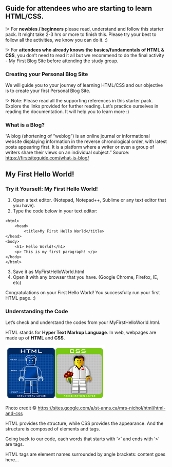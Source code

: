 <!--
  UPDATE THIS:

  
-->

## Guide for attendees who are starting to learn HTML/CSS.

!> For **newbies / beginners** please read, understand and follow this starter pack. 
It might take 2-3 hrs or more to finish this. Please try your best to follow all the activities, we know you can do it. :)

!> For **attendees who already knows the __basics/fundamentals of HTML & CSS__**, you don’t need to read it all but we recommend to do the final activity - My First Blog Site before attending the study group. 

### Creating your Personal Blog Site

We will guide you to your journey of learning HTML/CSS and our objective is to create your first Personal Blog Site. 

!> Note:
Please read all the supporting references in this starter pack. Explore the links provided for further reading.  Let’s practice ourselves in reading the documentation. It will help you to learn more :) 

### What is a Blog?

“A blog (shortening of “weblog”) is an online journal or informational website displaying information in the reverse chronological order, with latest posts appearing first. It is a platform where a writer or even a group of writers share their views on an individual subject.” 
Source: https://firstsiteguide.com/what-is-blog/ 

## My First Hello World! 

### Try it Yourself: My First Hello World! 

1. Open a text editor. (Notepad, Notepad++, Sublime or any text editor that you have).
2. Type the code below in your text editor:
```
<html>
	<head>
		<title>My First Hello World</title>
</head>
<body>
	<h1> Hello World!</h1>
	<p> This is my first paragraph! </p>
</body>	
</html>
```
3. Save it as MyFirstHelloWorld.html
4. Open it with any browser that you have. (Google Chrome, Firefox, IE, etc)

Congratulations on your First Hello World!
You successfully run your first HTML page. :) 


### Understanding the Code

Let’s check and understand the codes from your MyFirstHelloWorld.html. 

HTML stands for **Hyper Text Markup Language**.
In web, webpages are made up of **HTML** and **CSS**. 

![HTML & CSS Layer](../_media/htmlcss_layer.png)

Photo credit © https://sites.google.com/a/st-anns.ca/mrs-nichol/html/html-and-css 


HTML provides the structure, while CSS provides the appearance.
And the structure is composed of elements and tags. 

Going back to our code, each words that starts with ‘<’ and ends with ‘>’ are tags.

HTML tags are element names surrounded by angle brackets:
<tagname>content goes here...</tagname>
